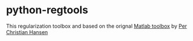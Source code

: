 # python-regtools
This regularization toolbox and based on the orignal [Matlab toolbox](https://www.mathworks.com/matlabcentral/fileexchange/52-regtools) by [Per Christian Hansen](http://www2.compute.dtu.dk/~pcha/Regutools/)
